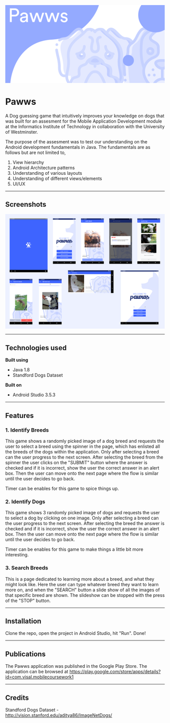 ![Pawws Banner](Documentation/pawwsBanner.png)

# Pawws

A Dog guessing game that intuitively improves your knowledge on dogs that was built for an assesment for the Mobile Application Development module at the Informatics Institute of Technology in collaboration with the University of Westminster.

The purpose of the assesment was to test our understanding on the Android development fundamentals in Java. The fundamentals are as follows but are not limited to,

1. View hierarchy
2. Android Architecture patterns 
3. Understanding of various layouts
4. Understanding of different views/elements
5. UI/UX

***

## Screenshots

![Pawws Screenshots](Documentation/pawwsScreenshots.png)

***

## Technologies used

**Built using**

* Java 1.8
* Standford Dogs Dataset

**Built on**

* Android Studio 3.5.3

***

## Features


### 1. Identify Breeds

This game shows a randomly picked image of a dog breed and requests the user to select a breed using the spinner in the page, which has enlisted all the breeds of the dogs within the application. Only after selecting a breed can the user progress to the next screen. After selecting the breed from the spinner the user clicks on the "SUBMIT" button where the answer is checked and if it is incorrect, show the user the correct answer in an alert box. Then the user can move onto the next page where the flow is similar until the user decides to go back. 

Timer can be enables for this game to spice things up.

### 2. Identify Dogs

This game shows 3 randomly picked image of dogs and requests the user to select a dog by clicking on one image. Only after selecting a breed can the user progress to the next screen. After selecting the breed the answer is checked and if it is incorrect, show the user the correct answer in an alert box. Then the user can move onto the next page where the flow is similar until the user decides to go back. 

Timer can be enables for this game to make things a little bit more interesting.

### 3. Search Breeds

This is a page dedicated to learning more about a breed, and what they might look like. Here the user can type whatever breed they want to learn more on, and when the "SEARCH" button a slide show of all the images of that specific breed are shown. The slideshow can be stopped with the press of the "STOP" button.

***

## Installation

Clone the repo, open the project in Android Studio, hit "Run". Done!

***

## Publications

The Pawws application was published in the Google Play Store. The application can be browsed at https://play.google.com/store/apps/details?id=com.visal.mobilecoursework1

*** 

## Credits

Standford Dogs Dataset - http://vision.stanford.edu/aditya86/ImageNetDogs/
